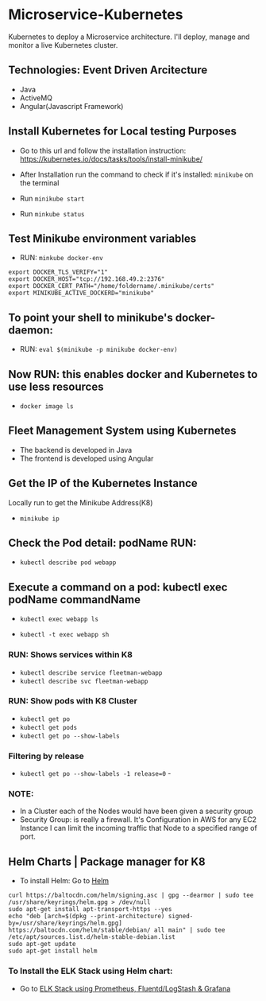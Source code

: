 # Microservice-Kubernetes
Kubernetes to deploy a Microservice architecture. I'll deploy, manage and monitor a live Kubernetes cluster.

## Technologies: Event Driven Arcitecture
- Java
- ActiveMQ
- Angular(Javascript Framework)

## Install Kubernetes for Local testing Purposes
- Go to this url and follow the installation instruction: https://kubernetes.io/docs/tasks/tools/install-minikube/

- After Installation run the command to check if it's installed: `minikube` on the terminal
- Run `minikube start`
- Run `minkube status`

## Test Minikube environment variables
- RUN: `minkube docker-env`

```
export DOCKER_TLS_VERIFY="1"
export DOCKER_HOST="tcp://192.168.49.2:2376" 
export DOCKER_CERT_PATH="/home/foldername/.minikube/certs"
export MINIKUBE_ACTIVE_DOCKERD="minikube"
```

## To point your shell to minikube's docker-daemon:
- RUN: `eval $(minikube -p minikube docker-env)`

## Now RUN: this enables docker and Kubernetes to use less resources
- `docker image ls`




## Fleet Management System using Kubernetes
- The backend is developed in Java
- The frontend is developed using Angular


## Get the IP of the Kubernetes Instance
Locally run to get the Minikube Address(K8)
- `minikube ip`

## Check the Pod detail: podName RUN:
- `kubectl describe pod webapp`

## Execute a command on a pod: kubectl exec podName commandName
- `kubectl exec webapp ls`

- `kubectl -t exec webapp sh` 

### RUN: Shows services within K8
- `kubectl describe service fleetman-webapp`
- `kubectl describe svc fleetman-webapp` 
### RUN: Show pods with K8 Cluster
- `kubectl get po`
- `kubectl get pods`
- `kubectl get po --show-labels`
### Filtering by release
- `kubectl get po --show-labels -1 release=0` - 

### NOTE:
- In a Cluster each of the Nodes would have been given a security group
- Security Group: is really a firewall. It's Configuration in AWS for any EC2 Instance I can limit the incoming traffic that Node to a specified range of port.

## Helm Charts | Package manager for K8

- To install Helm: 
Go to [Helm](https://helm.sh/docs/intro/quickstart/ "Helm Docs") 
```
curl https://baltocdn.com/helm/signing.asc | gpg --dearmor | sudo tee /usr/share/keyrings/helm.gpg > /dev/null
sudo apt-get install apt-transport-https --yes
echo "deb [arch=$(dpkg --print-architecture) signed-by=/usr/share/keyrings/helm.gpg] https://baltocdn.com/helm/stable/debian/ all main" | sudo tee /etc/apt/sources.list.d/helm-stable-debian.list
sudo apt-get update
sudo apt-get install helm
```

### To Install the ELK Stack using Helm chart:
- Go to [ELK Stack using Prometheus, Fluentd/LogStash & Grafana](github.com/grafana/helm-charts/blob/main/charts/grafana/README.md)